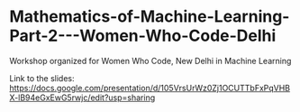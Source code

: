 # Mathematics-of-Machine-Learning-Part-2---Women-Who-Code-Delhi
Workshop organized for Women Who Code, New Delhi in Machine Learning

Link to the slides: https://docs.google.com/presentation/d/105VrsUrWz0Zj1OCUTTbFxPqVHBX-lB94eGxEwG5rwjc/edit?usp=sharing
